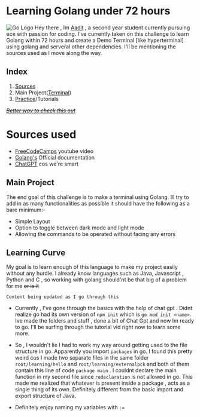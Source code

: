 # Learning Golang under 72 hours
![Go Logo](https://d1q6f0aelx0por.cloudfront.net/product-logos/library-golang-logo.png)
Hey there , Im [Aadit](https://github.com/Aadit017) , a second year student currently pursuing ece with passion for coding. I've currently taken on this challenge to learn Golang within 72 hours and create a Demo Terminal [like hyperterminal] using golang and serveral other dependencies. I'll be mentioning the sources used as I move along the way.

##  Index
1. [Sources](https://github.com/Aadit017/golang-practice#sources-used) 
2. Main Project([Terminal](https://github.com/Aadit017/golang-practice#main-project))
3. [Practice](https://github.com/Aadit017/golang-practice#learning-curve)/Tutorials

~~*[Better way to check this out](https://github1s.com/Aadit017/golang-practice)*~~
# Sources used 

 - [FreeCodeCamps](https://www.youtube.com/watch?v=un6ZyFkqFKo) youtube video 
 - [Golang's](https://go.dev/doc/tutorial/getting-started) Official documentation 
 - [ChatGPT](https://chat.openai.com/) cos we're smart

## Main Project 

The end goal of this challenge is to make a terminal using Golang. Ill try to add in as many functionalities as possible it should have the following as a bare minimum:-

 - Simple Layout 
 - Option to toggle between dark mode and light mode
 - Allowing the commands to be operated without facing any errors 


## Learning Curve

My goal is to learn enough of this language to make my project easily without any hurdle. I already know languages such as Java, Javascript , Python and C , so working with golang should'nt be that big of a problem for me ~~or is it~~

```Content being updated as I go through this```

- Currently , I've gone through the basics with the help of chat gpt . Didnt realize go had its own version of ``npm init`` which is ``go mod init <name>``. Ive made the folders and stuff , done a bit of Chat Gpt and now Im ready to go. I'll be surfing through the tutorial vid right now to learn some more.

- So , I wouldn't lie I had to work my way around getting used to the file structure in go. Apparently you import ``packages`` in go. I found this pretty weird cos I made two separate files in the same folder `root/learning/hello` and `root/learning/externalpck` and both of them contain this line of code `package main` . I couldnt declare the main function in my second file since `redeclaration` is not allowed in go. This made me realized that whatever is present inside a package , acts as a single thing of its own. Definitely different from the basic import and export structure of Java.

- Definitely enjoy naming my variables with ``:=``
